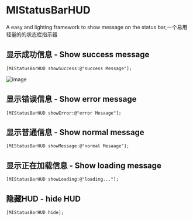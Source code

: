# MIStatusBarHUD
A easy and lighting framework to show message on the status bar,一个易用轻量的的状态栏指示器

## 显示成功信息 - Show success message
```objc
[MIStatusBarHUD showSuccess:@"success Message"];
```
 ![image](https://github.com/millerSherwoo/MIStatusBarHUD/images/success.png?raw=true)
## 显示错误信息 - Show error message
```objc
[MIStatusBarHUD showError:@"error Mesaage"];
```

## 显示普通信息 - Show normal message
```objc
[MIStatusBarHUD showMessage:@"normal Mesaage"];
```

## 显示正在加载信息 - Show loading message
```objc
[MIStatusBarHUD showLoading:@"loading..."];
```

## 隐藏HUD - hide HUD
```objc
[MIStatusBarHUD hide];
```
